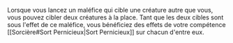 Lorsque vous lancez un maléfice qui cible une créature autre que vous, vous pouvez cibler deux créatures à la place. Tant que les deux cibles sont sous l'effet de ce maléfice, vous bénéficiez des effets de votre compétence [[Sorcière#Sort Pernicieux|Sort Pernicieux]] sur chacun d'entre eux.
